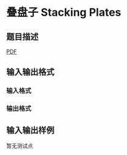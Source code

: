 # 叠盘子 Stacking Plates

## 题目描述

[problemUrl]: https://uva.onlinejudge.org/index.php?option=com_onlinejudge&Itemid=8&category=247&page=show_problem&problem=3902

[PDF](https://uva.onlinejudge.org/external/12/p1289.pdf)

## 输入输出格式

### 输入格式

### 输出格式

## 输入输出样例

暂无测试点

